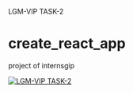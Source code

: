 LGM-VIP TASK-2
# create_react_app
project of internsgip

[![LGM-VIP TASK-2](https://img.youtube.com/vi/I6cSFupWGLQ.jpg)](https://www.youtube.com/watch?v=I6cSFupWGLQ)
